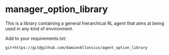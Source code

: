 # manager_option_library
This is a library containing a general hierarchical RL agent that aims at being used in any kind of environment.

Add to your requirements.txt:
```
git+https://git@github.com/damienAllonsius/agent_option_library
```
